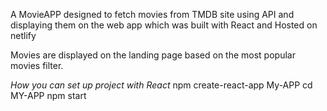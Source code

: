 A MovieAPP designed to fetch movies from TMDB site using API and displaying them on the web app which was built with React and Hosted on netlify

Movies are displayed on the landing page based on the most popular movies filter.

*How you can set up project with React*
npm create-react-app My-APP
cd MY-APP
npm start


